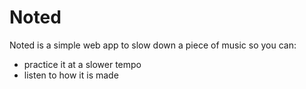 # Noted

Noted is a simple web app to slow down a piece of music so you can:

* practice it at a slower tempo
* listen to how it is made


